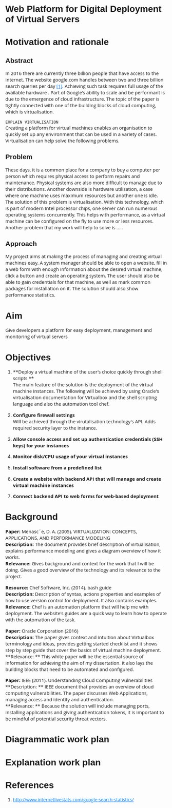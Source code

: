 # Web Platform for Digital Deployment of Virtual Servers

# Motivation and rationale
## Abstract
In 2016 there are currently three billion people that have access to the internet. The website google.com handles between two and three billion search queries per day [[1]](#1). Achieving such task requires full usage of the available hardware . Part of Google's ability to scale and be performant is due to the emergence of cloud infrastructure.  The topic of the paper is tightly connected with one of the building blocks of cloud computing, which is virtualisation.

`EXPLAIN VIRTUALISATION`  
Creating a platform for virtual machines enables an organisation to quickly set up any environment that can be used in a variety of cases.  Virtualisation can help solve the following problems.

## Problem
These days, it is a common place for a company to buy a computer per person which requires physical access to perform repairs and maintenance. Physical systems are also more difficult to manage due to their distributions. Another downside is hardware utilisation, a case where one machine uses maximum resources but another one is idle. The solution of this problem is virtualisation. With this technology, which is part of modern Intel processor chips, one server can run numerous operating systems concurrently. This helps with performance, as a virtual machine can be configured on the fly to use more or less resources. Another problem that my work will help to solve is .....

## Approach
My project aims at making the process of managing and creating virtual machines easy.
A system manager should be able to open a website, fill in a web form with enough information about the desired virtual machine, click a button and create an operating system. The user should also be able to gain credentials for that machine, as well as mark common packages for installation on it. The solution should also show performance statistics.


# Aim
Give developers a platform for easy deployment, management and monitoring of virtual servers
# Objectives
1. **Deploy a virtual machine of the user's choice quickly through shell scripts **  
The main feature of the solution is the deployment of the virtual machine instances. The following will be achieved by using Oracle's virtualisation documentation for Virtualbox and the shell scripting language and also the automation tool chef.

2. **Configure firewall settings**  
Will be achieved through the virutalisation technology's API. Adds required security layer to the instance.

3. **Allow console access and set up authentication credentials (SSH keys) for your instances**  

4. **Monitor disk/CPU usage of your virtual instances**  

5. **Install software from a predefined list**  

6. **Create a website with backend API that will manage and create virtual machine instances**  

7. **Connect backend API to web forms for web-based deployment**  

# Background

**Paper:** Menasc´e, D. A. (2005). VIRTUALIZATION: CONCEPTS, APPLICATIONS, AND PERFORMANCE MODELING  
**Description:**  The document provides brief description of virtualisation, explains performance modeling and gives a diagram overview of how it works.   
**Relevance:** Gives background and context for the work that I will be doing. Gives a good overview of the technology and its relevance to the project.

**Resource:**  Chef Software, Inc. (2014). bash guide  
**Description:** Description of syntax, actions properties and examples of how to use version control for deployment. It also contains examples.  
**Relevance:** Chef is an automation platform that will help me with deployment. The website's guides are a quick way to learn how to operate with the automation of the task.

**Paper:** Oracle Corporation (2016)  
**Description:** The paper gives context and intuition about Virtualbox terminology and ideas, provides getting started checklist and it shows step by step guide that cover the basics of virtual machine deployment.  
**Relevance: ** This white paper will be the essential source of information for achieving the aim of my dissertation. It also lays the building blocks that need to be automated and configured.

**Paper:** IEEE (2011). Understanding Cloud Computing Vulnerabilities  
**Description: ** IEEE document that provides an overview of cloud computing vulnerabilities. The paper discusses Web Applications, managing access and identity and authentication.  
**Relevance: ** Because the solution will include managing ports, installing applications and giving authentication tokens, it is important to be mindful of potential security threat vectors.

# Diagrammatic work plan

#	Explanation work plan

# References
1. http://www.internetlivestats.com/google-search-statistics/

<style>
    @import url('https://fonts.googleapis.com/css?family=Open+Sans|Raleway');

    h1, h2{
        font-family: 'Raleway', sans-serif;
    }

    p, a, span, table{
        font-family: 'Open Sans', sans-serif !important;
    }

    .written_date{
        color:#999;
    }

    .writer_name{
        color:#0080ff;
    }

    .writer_email{
    }

    .writer_name, .writer_email, .written_date{
        margin-right:30px;
        font-size:1.2em;
    }
    p{
        font-size:11pt;
    }

    a{
        color:#0080ff !important;
    }

    a:hover{
        color:#444 !important;
    }

    @media print {
        h1{
            font-size:1.6em !important;
        }

        h2{
            font-size:1.4em !important;
        }

        p, span, td, table{
            font-size:0.8em;
            font-family: 'Open Sans', sans-serif !important;
        }

        .hide_in_print{
            display:none;
        }

        .page_break{
          page-break-before: always;
        }

        .h1,h2{
          border:none !important;
        }
    }

</style>
